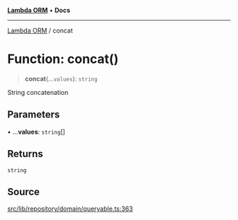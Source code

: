 [**Lambda ORM**](../README.md) • **Docs**

***

[Lambda ORM](../README.md) / concat

# Function: concat()

> **concat**(...`values`): `string`

String concatenation

## Parameters

• ...**values**: `string`[]

## Returns

`string`

## Source

[src/lib/repository/domain/queryable.ts:363](https://github.com/lambda-orm/lambdaorm-base/blob/aa369ded9e7763a31678c0168646a8ee1291b500/src/lib/repository/domain/queryable.ts#L363)
